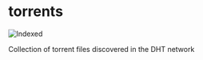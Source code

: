 torrents 
========
![Indexed](https://img.shields.io/badge/indexed-20983-blue)

Collection of torrent files discovered in the DHT network
